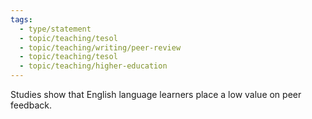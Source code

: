 ```yaml
---
tags:
  - type/statement
  - topic/teaching/tesol
  - topic/teaching/writing/peer-review
  - topic/teaching/tesol
  - topic/teaching/higher-education
---
```

Studies show that English language learners place a low value on peer feedback.